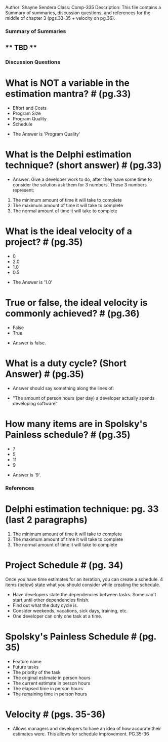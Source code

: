 Author: Shayne Sendera
Class: Comp-335
Description: This file contains a Summary of summaries, discussion questions, and references for the middle of chapter 3 (pgs.33-35 + velocity on pg.36).

### Summary of Summaries ###
 ** TBD **
 -----------------------------

### Discussion Questions ###
# What is NOT a variable in the estimation mantra? # (pg.33)
 * Effort and Costs
 * Program Size
 * Program Quality
 * Schedule
 - The Answer is 'Program Quality'

# What is the Delphi estimation technique? (short answer) # (pg.33)
 - Answer: Give a developer work to do, after they have some time to consider the solution ask them for 3 numbers. These 3 numbers represent:
 1. The minimum amount of time it will take to complete
 2. The maximum amount of time it will take to complete
 3. The normal amount of time it will take to complete

# What is the ideal velocity of a project? # (pg.35)
 * 0
 * 2.0
 * 1.0
 * 0.5
  - The Answer is '1.0'

# True or false, the ideal velocity is commonly achieved? # (pg.36)
 * False
 * True
 - Answer is false.

# What is a duty cycle? (Short Answer) # (pg.35)
 - Answer should say something along the lines of:
 * "The amount of person hours (per day) a developer actually spends developing software"

# How many items are in Spolsky's Painless schedule? # (pg.35)
 * 7
 * 5
 * 11
 * 9
 - Answer is '9'.

### References ###
# Delphi estimation technique: pg. 33 (last 2 paragraphs) #
1. The minimum amount of time it will take to complete
2. The maximum amount of time it will take to complete
3. The normal amount of time it will take to complete

# Project Schedule # (pg. 34)
Once you have time estimates for an iteration, you can create a schedule. 4 items (below) state what you should consider while creating the schedule.
 * Have developers state the dependencies between tasks. Some can't start until other dependencies finish.
 * Find out what the duty cycle is.
 * Consider weekends, vacations, sick days, training, etc.
 * One developer can only one task at a time.

# Spolsky's Painless Schedule # (pg. 35)
 * Feature name
 * Future tasks
 * The priority of the task
 * The original estimate in person hours
 * The current estimate in person hours
 * The elapsed time in person hours
 * The remaining time in person hours

# Velocity # (pgs. 35-36)
 * Allows managers and developers to have an idea of how accurate their estimates were. This allows for schedule improvement. PG.35-36

